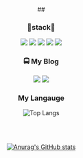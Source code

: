 <div align = center>
## <div align=center> <h3>🚗stack🚕</h3> </div>
<div align=center>
<img src="https://img.shields.io/badge/Python-3766AB?style=flat-square&logo=Python&logoColor=white"/></a>  </t> <img src="https://img.shields.io/badge/Android-3DDC84?style=flat-square&logo=Android&logoColor=white"/> </t> <img src="https://img.shields.io/badge/Kotlin-1568AB?style=flat-squre&logo=Kotlin&logoColor=white"/> </t><img src="https://img.shields.io/badge/Flutter-4479A1?style=flat-square&logo=Flutter&logoColor=white"/> </t> <img src="https://img.shields.io/badge/Dart-0175C2?style=flat-squre&logo=Dart&logoColor=white"/>
</div>

<div align=center> <h3>🚍 My Blog </h3> </div>
<div align=center>
<a href="https://velog.io/@ho-taek" target="_blank"><img src="https://img.shields.io/badge/Velog-20c997?style=flat-square&logo=Vimeo&logoColor=white"/></a>
<a href="https://goodbegunishalfdone.tistory.com/"><img src="https://img.shields.io/badge/Tistory-000000?style=flat-square&logo=Tistory&logoColor=orange"/></a>
</div>

<div align=center> <h3>My Langauge</h3></div>

  ![Top Langs](https://github-readme-stats.vercel.app/api/top-langs/?username=ho-taek&count_private=true&langs_count=6&hide=jupyter%20notebook)


</br>
</br>
  
  [![Anurag's GitHub stats](https://github-readme-stats.vercel.app/api?username=ho-taek)](https://github.com/anuraghazra/github-readme-stats?show_icons=true?theme=dark&count_private=true)
 
</div>
